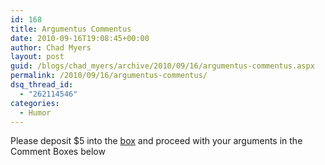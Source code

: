 ```yaml
---
id: 168
title: Argumentus Commentus
date: 2010-09-16T19:08:45+00:00
author: Chad Myers
layout: post
guid: /blogs/chad_myers/archive/2010/09/16/argumentus-commentus.aspx
permalink: /2010/09/16/argumentus-commentus/
dsq_thread_id:
  - "262114546"
categories:
  - Humor
---
```

Please deposit $5 into the [box](http://www.catholiccharitiesusa.org/NetCommunity/Page.aspx?pid=200) and proceed with your arguments in the Comment Boxes below